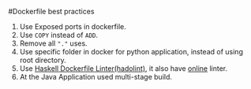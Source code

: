#Dockerfile best practices

1. Use Exposed ports in dockerfile.
2. Use ```COPY``` instead of ```ADD```.
3. Remove all ```"."``` uses.
4. Use specific folder in docker for python application, instead of using root directory.
5. Use [Haskell Dockerfile Linter(hadolint)](https://github.com/hadolint/hadolint), it also have [online](https://hadolint.github.io/hadolint/) linter.
6. At the Java Application used multi-stage build.